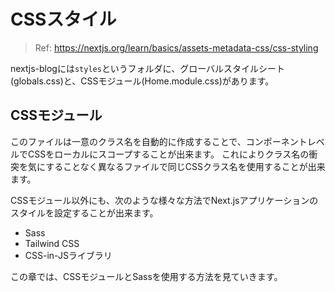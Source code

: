 # CSSスタイル

> Ref: https://nextjs.org/learn/basics/assets-metadata-css/css-styling

nextjs-blogには`styles`というフォルダに、グローバルスタイルシート(globals.css)と、CSSモジュール(Home.module.css)があります。

## CSSモジュール

このファイルは一意のクラス名を自動的に作成することで、コンポーネントレベルでCSSをローカルにスコープすることが出来ます。
これによりクラス名の衝突を気にすることなく異なるファイルで同じCSSクラス名を使用することが出来ます。

CSSモジュール以外にも、次のような様々な方法でNext.jsアプリケーションのスタイルを設定することが出来ます。

- Sass
- Tailwind CSS
- CSS-in-JSライブラリ

この章では、CSSモジュールとSassを使用する方法を見ていきます。
